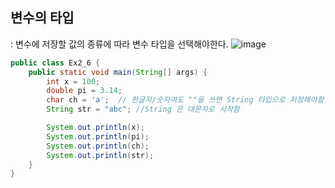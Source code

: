 ## 변수의 타입
: 변수에 저장할 값의 종류에 따라 변수 타입을 선택해야한다.
![image](https://user-images.githubusercontent.com/125248034/226611479-5a23db2e-8ab5-4822-8c78-0464981c24f6.png)


```Java
public class Ex2_6 {
    public static void main(String[] args) {
        int x = 100;
        double pi = 3.14;
        char ch = 'a';  // 한글자/숫자여도 ""을 쓰면 String 타입으로 저장해야함.
        String str = "abc"; //String 은 대문자로 시작함

        System.out.println(x);
        System.out.println(pi);
        System.out.println(ch);
        System.out.println(str);
    }
}
```
